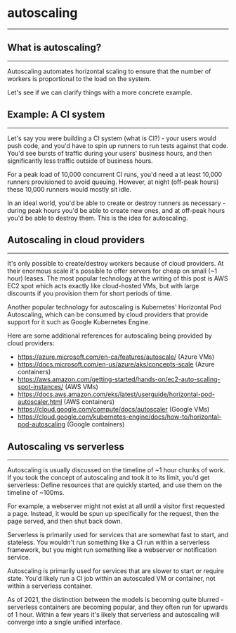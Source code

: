 # autoscaling
---
## What is autoscaling?
---
Autoscaling automates horizontal scaling to ensure that the number of workers is proportional to the load on the system.

Let's see if we can clarify things with a more concrete example.

## Example: A CI system
---
Let's say you were building a CI system (what is CI?) - your users would push code, and you'd have to spin up runners to run tests against that code. You'd see bursts of traffic during your users' business hours, and then significantly less traffic outside of business hours.

For a peak load of 10,000 concurrent CI runs, you'd need a at least 10,000 runners provisioned to avoid queuing. However, at night (off-peak hours) these 10,000 runners would mostly sit idle.

In an ideal world, you'd be able to create or destroy runners as necessary - during peak hours you'd be able to create new ones, and at off-peak hours you'd be able to destroy them. This is the idea for autoscaling.

## Autoscaling in cloud providers
---
It's only possible to create/destroy workers because of cloud providers. At their enormous scale it's possible to offer servers for cheap on small (~1 hour) leases. The most popular technology at the writing of this post is AWS EC2 spot which acts exactly like cloud-hosted VMs, but with large discounts if you provision them for short periods of time.

Another popular technology for autoscaling is Kubernetes' Horizontal Pod Autoscaling, which can be consumed by cloud providers that provide support for it such as Google Kubernetes Engine.

Here are some additional references for autoscaling being provided by cloud providers:

- https://azure.microsoft.com/en-ca/features/autoscale/ (Azure VMs)
- https://docs.microsoft.com/en-us/azure/aks/concepts-scale (Azure containers)
- https://aws.amazon.com/getting-started/hands-on/ec2-auto-scaling-spot-instances/ (AWS VMs)
- https://docs.aws.amazon.com/eks/latest/userguide/horizontal-pod-autoscaler.html (AWS containers)
- https://cloud.google.com/compute/docs/autoscaler (Google VMs)
- https://cloud.google.com/kubernetes-engine/docs/how-to/horizontal-pod-autoscaling (Google containers)

## Autoscaling vs serverless
---
Autoscaling is usually discussed on the timeline of ~1 hour chunks of work. If you took the concept of autoscaling and took it to its limit, you'd get serverless: Define resources that are quickly started, and use them on the timeline of ~100ms.

For example, a webserver might not exist at all until a visitor first requested a page. Instead, it would be spun up specifically for the request, then the page served, and then shut back down.

Serverless is primarily used for services that are somewhat fast to start, and stateless. You wouldn't run something like a CI run within a serverless framework, but you might run something like a webserver or notification service.

Autoscaling is primarily used for services that are slower to start or require state. You'd likely run a CI job within an autoscaled VM or container, not within a serverless container.

As of 2021, the distinction between the models is becoming quite blurred - serverless containers are becoming popular, and they often run for upwards of 1 hour. Within a few years it's likely that serverless and autoscaling will converge into a single unified interface.
